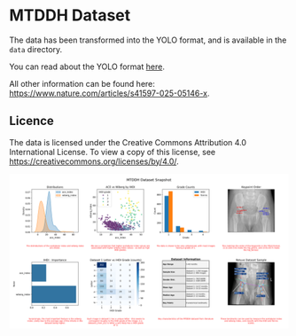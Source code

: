 # MTDDH Dataset

The data has been transformed into the YOLO format, and is available in the `data` directory.

You can read about the YOLO format [here](https://docs.ultralytics.com/datasets/).

All other information can be found here: https://www.nature.com/articles/s41597-025-05146-x.

## Licence

The data is licensed under the Creative Commons Attribution 4.0 International License. To view a copy of this license, see https://creativecommons.org/licenses/by/4.0/.

![](../docs/mtddh_snapshot.png)